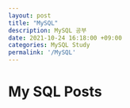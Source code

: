 ```yaml
---
layout: post
title: "MySQL"
description: MySQL 공부
date: 2021-10-24 16:18:00 +09:00
categories: MySQL Study
permalink: '/MySQL'
---
```


# My SQL Posts

